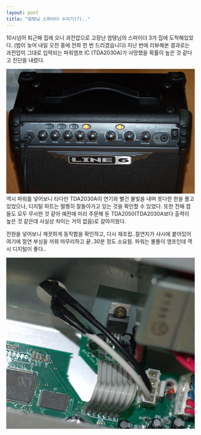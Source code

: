 ```yaml
---
layout: post
title: "엄탱님 스파이더 수리기(?).."
---
```


10시넘어 퇴근해 집에 오니 과전압으로 고장난 엄탱님의 스파이더 3가 집에 도착해있었다. (밤이 늦어 내일 오전 중에 전화 한 번 드리겠습니다) 지난 번에 리뷰해본 결과로는 과전압이 그대로 입력되는 파워앰프 IC (TDA2030A)가 사망했을 확률이 높은 것 같다고 진단을 내렸다.

![image](/assets/images/de909c5e98ac459b3acb35bde6399b04.jpg)
역시 파워를 넣어보니 타다만 TDA2030A이 연기와 뻘건 불빛을 내며 못다한 한을 풀고 있었으나, 디지털 파트는 멀쩡히 잘돌아가고 있는 것을 확인할 수 있었다. 또한 전해 캡들도 모두 무사한 것 같아 예전에 미리 주문해 둔 TDA2050(TDA2030A보다 출력이 높은 것 같은데 사실상 차이는 거의 없음)로 갈아끼웠다.

전원을 넣어보니 깨끗하게 동작함을 확인하고, 다시 재조립..절연지가 샤시에 붙어있어 여기에 절연 부싱을 끼워 마무리하고 끝..30분 정도 소요됨. 파워는 똘똘이 앰프인데 역시 디지털이 좋다..

![image](/assets/images/c229246640c705b655534ddde4314a75.jpg)




